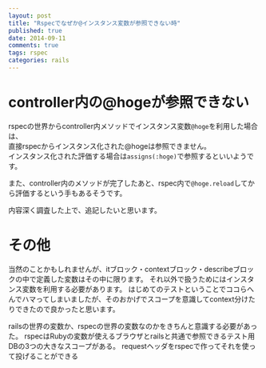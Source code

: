 ```yaml
---
layout: post
title: "Rspecでなぜか@インスタンス変数が参照できない時"
published: true
date: 2014-09-11
comments: true
tags: rspec
categories: rails
---
```


# controller内の@hogeが参照できない

rspecの世界からcontroller内メソッドでインスタンス変数`@hoge`を利用した場合は、  
直接rspecからインスタンス化された@hogeは参照できません。  
インスタンス化された評価する場合は`assigns(:hoge)`で参照するといいようです。  

また、controller内のメソッドが完了したあと、rspec内で`@hoge.reload`してから評価するという手もあるそうです。

内容深く調査した上で、追記したいと思います。



# その他
当然のことかもしれませんが、itブロック・contextブロック・describeブロックの中で定義した変数はその中に限ります。
それ以外で扱うためにはインスタンス変数を利用する必要があります。
はじめてのテストということでココらへんでハマってしまいましたが、そのおかげでスコープを意識してcontext分けたりできたので良かったと思います。

railsの世界の変数か、rspecの世界の変数なのかをきちんと意識する必要があった。
rspecはRubyの変数が使えるブラウザとrailsと共通で参照できるテスト用DBの3つの大きなスコープがある。
requestヘッダをrspecで作ってそれを使って投げることができる

